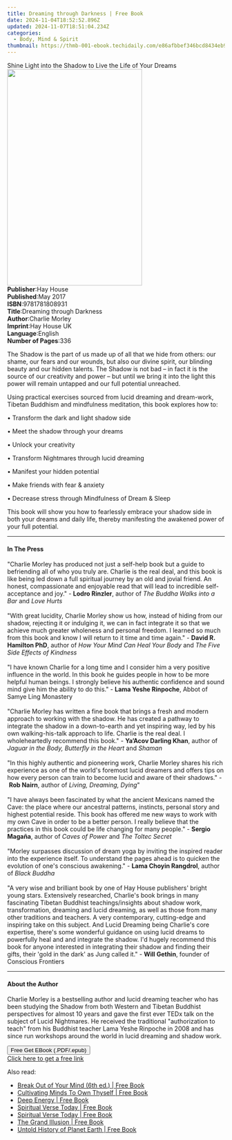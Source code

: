 ```yaml
---
title: Dreaming through Darkness | Free Book
date: 2024-11-04T18:52:52.896Z
updated: 2024-11-07T18:51:04.234Z
categories:
  - Body, Mind & Spirit
thumbnail: https://thmb-001-ebook.techidaily.com/e86afbbef346bcd8434eb9bc577e8e00b25d2636c73ab9edb07caf7b190b91b1.jpg
---
```

<main id="book-container">
  <div class="flex flex-col">
    <div class="book-brief flex-1 py-6 px-4 sm:p-6 md:py-10 md:px-8">
      <!-- brief-->
      <div class="book-brief-main">
        Shine Light into the Shadow to Live the Life of Your Dreams
      </div>
    </div>
    <div
      class="book-meta-info flex-1 grid gap-4 col-start-1 col-end-3 row-start-1 sm:mb-6 sm:grid-cols-4 lg:gap-6 lg:col-start-2 lg:row-end-6 lg:row-span-6 lg:mb-0"
    >
      <div
        class="book-meta-info-left place-content-center mt-4 p-4 text-sm leading-6 col-start-2 col-span-2 dark:text-slate-400"
      >
        <img
          class="w-full h-500 object-cover rounded-lg sm:h-255 sm:col-span-2 lg:col-span-full"
          src="https://img-001-ebook.techidaily.com/8efc6c12d8f4c5797bb64d8f400df77368df0c2d05b2ae5c16a574b887ee6921.jpg"
          alt=""
          width="312"
          height="500"
        />
      </div>
      <div
        class="book-meta-info-right mt-2 col-start-1 row-start-2 col-span-3 self-center"
      >
        <!-- meta data  -->
        <div class="flex flex-col px-4 md:px-8">
          <div class="flex-1">
            <strong>Publisher</strong>:<span class="px-2">Hay House</span>
          </div>
          <div class="flex-1">
            <strong>Published</strong>:<span class="px-2">May 2017</span>
          </div>
          <div class="flex-1">
            <strong>ISBN</strong>:<span class="px-2">9781781808931</span>
          </div>
          <div class="flex-1">
            <strong>Title</strong>:<span class="px-2"
              >Dreaming through Darkness</span
            >
          </div>
          <div class="flex-1">
            <strong>Author</strong>:<span class="px-2">Charlie Morley</span>
          </div>
          <div class="flex-1">
            <strong>Imprint</strong>:<span class="px-2">Hay House UK</span>
          </div>
          <div class="flex-1">
            <strong>Language</strong>:<span class="px-2">English</span>
          </div>
          <div class="flex-1">
            <strong>Number of Pages</strong>:<span class="px-2">336</span>
          </div>
        </div>
      </div>
    </div>
    <div class="book-description flex-1 py-6 px-4 sm:p-6 md:py-10 md:px-8">
      <div class="book-description-main">
        <div accordion-content="" id="description">
          <p>
            The Shadow is the part of us made up of all that we hide from
            others: our shame, our fears and our wounds, but also our divine
            spirit, our blinding beauty and our hidden talents. The Shadow is
            not bad – in fact it is the source of our creativity and power – but
            until we bring it into the light this power will remain untapped and
            our full potential unreached.&nbsp;
          </p>
          <p>
            Using practical exercises sourced from lucid dreaming and
            dream-work, Tibetan Buddhism and mindfulness meditation, this book
            explores how to:
          </p>
          <p>• Transform the dark and light shadow side</p>
          <p>• Meet the shadow through your dreams</p>
          <p>• Unlock your creativity</p>
          <p>• Transform Nightmares through lucid dreaming</p>
          <p>• Manifest your hidden potential</p>
          <p>• Make friends with fear &amp; anxiety</p>
          <p>• Decrease stress through Mindfulness of Dream &amp; Sleep</p>
          <p>
            This book will show you how to fearlessly embrace your shadow side
            in both your dreams and daily life, thereby manifesting the awakened
            power of your full potential.
          </p>
        </div>
        <div class="accordion-fader"></div>
      </div>
    </div>
    <div class="book-excerpts flex-1 py-6 px-4 sm:p-6 md:py-10 md:px-8">
      <!-- excerpts-->
      <div class="book-excerpts-main">
        <hr />
        <h4 class="placeholder placeholder-heading">
          <span>In The Press</span>
        </h4>
        <p>
          "Charlie Morley has produced not just a self-help book but a guide to
          befriending all of who you truly are. Charlie is the real deal, and
          this book is like being led down a full spiritual journey by an old
          and jovial friend. An honest, compassionate and enjoyable read that
          will lead to incredible self-acceptance and joy."&nbsp;-&nbsp;<b
            >Lodro Rinzler</b
          >, author of <i>The Buddha Walks into a Bar</i> and <i>Love Hurts</i
          ><br /><br />"With great lucidity, Charlie Morley show us how, instead
          of hiding from our shadow, rejecting it or indulging it, we can in
          fact integrate it so that we achieve much greater wholeness and
          personal freedom. I learned so much from this book and know I will
          return to it time and time again."&nbsp;-&nbsp;<b
            >David R. Hamilton PhD</b
          >, author of <i>How Your Mind Can Heal Your Body</i> and
          <i>The Five Side Effects of Kindness</i><br /><br />"I have known
          Charlie for a long time and I consider him a very positive influence
          in the world. In this book he guides people in how to be more helpful
          human beings. I strongly believe his authentic confidence and sound
          mind give him the ability to do this."&nbsp;-&nbsp;<b
            >Lama Yeshe Rinpoche</b
          >, Abbot of Samye Ling Monastery<br /><br />"Charlie Morley has
          written a fine book that brings a fresh and modern approach to working
          with the shadow. He has created a pathway to integrate the shadow in a
          down-to-earth and yet inspiring way, led by his own walking-his-talk
          approach to life. Charlie is the real deal. I wholeheartedly recommend
          this book."&nbsp;-&nbsp;<b>Ya’Acov Darling Khan</b>, author of
          <i>Jaguar in the Body, Butterfly in the Heart </i>and <i>Shaman</i
          ><br /><br />"In this highly authentic and pioneering work, Charlie
          Morley shares his rich experience as one of the world's foremost lucid
          dreamers and offers tips on how every person can train to become lucid
          and aware of their shadows."&nbsp;-&nbsp;<b>Rob Nairn</b>, author of
          <i>Living, Dreaming, Dying</i>"<br /><br />"I have always been
          fascinated by what the ancient Mexicans named the Cave: the place
          where our ancestral patterns, instincts, personal story and highest
          potential reside. This book has offered me new ways to work with my
          own Cave in order to be a better person. I really believe that the
          practices in this book could be life changing for many
          people."&nbsp;-&nbsp;<b>Sergio Magaña</b>, author of
          <i>Caves of Power</i> and <i>The Toltec Secret</i><br /><br />"Morley
          surpasses discussion of dream yoga by inviting the inspired reader
          into the experience itself. To understand the pages ahead is to
          quicken the evolution of one's conscious awakening."&nbsp;-&nbsp;<b
            >Lama Choyin Rangdrol</b
          >, author of <i>Black Buddha</i><br /><br />"A very wise and brilliant
          book by one of Hay House publishers' bright young stars. Extensively
          researched, Charlie's book brings in many fascinating Tibetan Buddhist
          teachings/insights about shadow work, transformation, dreaming and
          lucid dreaming, as well as those from many other traditions and
          teachers. A very contemporary, cutting-edge and inspiring take on this
          subject. And Lucid Dreaming being Charlie's core expertise, there's
          some wonderful guidance on using lucid dreams to powerfully heal and
          and integrate the shadow. I'd hugely recommend this book for anyone
          interested in integrating their shadow and finding their gifts, their
          'gold in the dark' as Jung called it."&nbsp;- <b>Will Gethin</b>,
          founder of Conscious Frontiers
        </p>
      </div>
    </div>
    <div class="book-about-author flex-1 py-6 px-4 sm:p-6 md:py-10 md:px-8">
      <!-- about author-->
      <div class="book-main-author-main">
        <hr />
        <h4 class="placeholder placeholder-heading">
          <span>About the Author</span>
        </h4>
        <p>
          Charlie Morley is a bestselling author and lucid dreaming teacher who
          has been studying the Shadow from both Western and Tibetan Buddhist
          perspectives for almost 10 years and gave the first ever TEDx talk on
          the subject of Lucid Nightmares. He received the traditional
          "authorization to teach" from his Buddhist teacher Lama Yeshe Rinpoche
          in 2008 and has since run workshops around the world in lucid dreaming
          and shadow work.
        </p>
      </div>
    </div>
    <div class="book-free-get flex-1 py-6 px-4 sm:p-6 md:py-10 md:px-8">
      <button
        id="btn-free-get"
        class="bg-blue-500 hover:bg-blue-700 text-white font-bold py-2 px-4 rounded"
      >
        Free Get EBook (.PDF/.epub)
      </button>
      <div id="countdown-display" class="px-2 text-lg mt-2"></div>
      <a
        id="free-link"
        class="hidden bg-blue-500 hover:bg-blue-700 text-white font-bold py-2 px-4 rounded"
        href="https://www.ebooks.com/en-us/book/96317828/dreaming-through-darkness/charlie-morley/"
        target="_blank"
        >Click here to get a free link</a
      >
    </div>
    <script>
      let countdownTime = 0;
      let countdownInterval = null;
      document
        .getElementById('btn-free-get')
        .addEventListener('click', startCountdown);
      function startCountdown() {
        countdownTime = new Date().getTime() + 60000 * 3;
        countdownInterval = setInterval(updateCountdown, 1000);
        document.getElementById('btn-free-get').disabled = true;
        document
          .getElementById('btn-free-get')
          .classList.add('bg-gray-500', 'cursor-not-allowed');
      }
      function updateCountdown() {
        let currentTime = new Date().getTime();
        let timeLeft = countdownTime - currentTime;
        let secondsLeft = Math.floor(timeLeft / 1000);
        document.getElementById('countdown-display').innerHTML =
          `Remaining time: ${secondsLeft} seconds.`;
        if (secondsLeft <= 0) {
          clearInterval(countdownInterval);
          document.getElementById('btn-free-get').classList.add('hidden');
          document.getElementById('free-link').classList.remove('hidden');
          document.getElementById('countdown-display').innerHTML = '';
        }
      }
    </script>
  </div>
</main>

<ins class="adsbygoogle"
      style="display:block"
      data-ad-client="ca-pub-7571918770474297"
      data-ad-slot="8358498916"
      data-ad-format="auto"
      data-full-width-responsive="true"></ins>
    

<span class="atpl-alsoreadstyle">Also read:</span>
<div><ul>
<li><a href="https://novels-ebooks.techidaily.com/209866071-9780955455636-break-out-of-your-mind-6th-ed/"><u>Break Out of Your Mind (6th ed.) | Free Book</u></a></li>
<li><a href="https://novels-ebooks.techidaily.com/209866112-9780692890592-cultivating-minds-to-own-thyself/"><u>Cultivating Minds To Own Thyself | Free Book</u></a></li>
<li><a href="https://novels-ebooks.techidaily.com/209866100-9780988499034-deep-energy/"><u>Deep Energy | Free Book</u></a></li>
<li><a href="https://novels-ebooks.techidaily.com/209866077-9781944878832-spiritual-verse-today/"><u>Spiritual Verse Today | Free Book</u></a></li>
<li><a href="https://novels-ebooks.techidaily.com/209866079-9781944878931-spiritual-verse-today/"><u>Spiritual Verse Today | Free Book</u></a></li>
<li><a href="https://novels-ebooks.techidaily.com/209866107-9780648119401-the-grand-illusion/"><u>The Grand Illusion | Free Book</u></a></li>
<li><a href="https://novels-ebooks.techidaily.com/209866061-9781732298170-untold-history-of-planet-earth/"><u>Untold History of Planet Earth | Free Book</u></a></li>
</ul></div>

